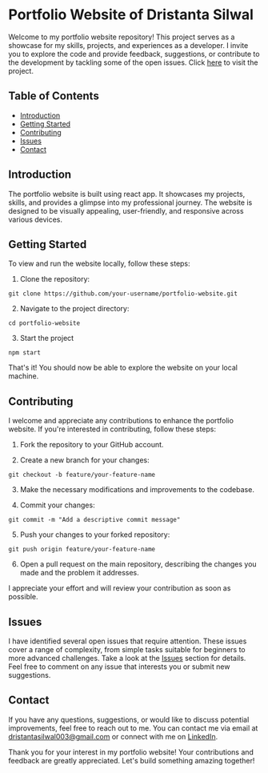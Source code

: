 # Portfolio Website of Dristanta Silwal

Welcome to my portfolio website repository! This project serves as a showcase for my skills, projects, and experiences as a developer. I invite you to explore the code and provide feedback, suggestions, or contribute to the development by tackling some of the open issues. Click [here](https://dristantasilwal.com.np) to visit the project.

## Table of Contents
- [Introduction](#introduction)
- [Getting Started](#getting-started)
- [Contributing](#contributing)
- [Issues](#issues)
- [Contact](#contact)

## Introduction
The portfolio website is built using react app. It showcases my projects, skills, and provides a glimpse into my professional journey. The website is designed to be visually appealing, user-friendly, and responsive across various devices.

## Getting Started
To view and run the website locally, follow these steps:

1. Clone the repository:
```
git clone https://github.com/your-username/portfolio-website.git
```

2. Navigate to the project directory:
```
cd portfolio-website
```

3. Start the project
```
npm start
```

That's it! You should now be able to explore the website on your local machine.

## Contributing
I welcome and appreciate any contributions to enhance the portfolio website. If you're interested in contributing, follow these steps:

1. Fork the repository to your GitHub account.

2. Create a new branch for your changes:
```
git checkout -b feature/your-feature-name
```

3. Make the necessary modifications and improvements to the codebase.

4. Commit your changes:
```
git commit -m "Add a descriptive commit message"
```

5. Push your changes to your forked repository:
```
git push origin feature/your-feature-name
```

6. Open a pull request on the main repository, describing the changes you made and the problem it addresses.

I appreciate your effort and will review your contribution as soon as possible.

## Issues
I have identified several open issues that require attention. These issues cover a range of complexity, from simple tasks suitable for beginners to more advanced challenges. Take a look at the [Issues](https://github.com/dristanta-silwal/react-website2/issues) section for details. Feel free to comment on any issue that interests you or submit new suggestions.

## Contact
If you have any questions, suggestions, or would like to discuss potential improvements, feel free to reach out to me. You can contact me via email at [dristantasilwal003@gmail.com](mailto:dristantasilwal003@gmail.com) or connect with me on [LinkedIn](https://www.linkedin.com/in/dristantasilwal/).

Thank you for your interest in my portfolio website! Your contributions and feedback are greatly appreciated. Let's build something amazing together!
